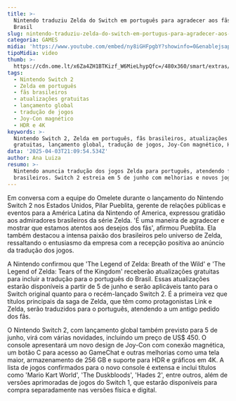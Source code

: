 ```yaml
---
title: >-
  Nintendo traduziu Zelda do Switch em português para agradecer aos fãs do
  Brasil
slug: nintendo-traduziu-zelda-do-switch-em-portugus-para-agradecer-aos-fs-do-brasil
categoria: GAMES
midia: 'https://www.youtube.com/embed/ny8iGHFpgbY?showinfo=0&enablejsapi=1'
tipoMidia: video
thumb: >-
  https://cdn.ome.lt/x6Za4ZH1BTKizf_W6MieLhypQfc=/480x360/smart/extras/conteudos/Captura_de_tela_2025-04-03_174834.png
tags:
  - Nintendo Switch 2
  - Zelda em português
  - fãs brasileiros
  - atualizações gratuitas
  - lançamento global
  - tradução de jogos
  - Joy-Con magnético
  - HDR e 4K
keywords: >-
  Nintendo Switch 2, Zelda em português, fãs brasileiros, atualizações
  gratuitas, lançamento global, tradução de jogos, Joy-Con magnético, HDR e 4K
data: '2025-04-03T21:09:54.534Z'
author: Ana Luiza
resumo: >-
  Nintendo anuncia tradução dos jogos Zelda para português, atendendo fãs
  brasileiros. Switch 2 estreia em 5 de junho com melhorias e novos jogos.
---
```


Em conversa com a equipe do Omelete durante o lançamento do Nintendo Switch 2 nos Estados Unidos, Pilar Pueblita, gerente de relações públicas e eventos para a América Latina da Nintendo of America, expressou gratidão aos admiradores brasileiros da série Zelda. 'É uma maneira de agradecer e mostrar que estamos atentos aos desejos dos fãs', afirmou Pueblita. Ela também destacou a intensa paixão dos brasileiros pelo universo de Zelda, ressaltando o entusiasmo da empresa com a recepção positiva ao anúncio da tradução dos jogos.

A Nintendo confirmou que 'The Legend of Zelda: Breath of the Wild' e 'The Legend of Zelda: Tears of the Kingdom' receberão atualizações gratuitas para incluir a tradução para o português do Brasil. Essas atualizações estarão disponíveis a partir de 5 de junho e serão aplicáveis tanto para o Switch original quanto para o recém-lançado Switch 2. É a primeira vez que títulos principais da saga de Zelda, que têm como protagonistas Link e Zelda, serão traduzidos para o português, atendendo a um antigo pedido dos fãs.

O Nintendo Switch 2, com lançamento global também previsto para 5 de junho, virá com várias novidades, incluindo um preço de US$ 450. O console apresentará um novo design de Joy-Con com conexão magnética, um botão C para acesso ao GameChat e outras melhorias como uma tela maior, armazenamento de 256 GB e suporte para HDR e gráficos em 4K. A lista de jogos confirmados para o novo console é extensa e inclui títulos como 'Mario Kart World', 'The Duskbloods', 'Hades 2', entre outros, além de versões aprimoradas de jogos do Switch 1, que estarão disponíveis para compra separadamente nas versões física e digital.
